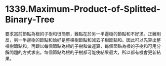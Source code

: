 # 1339.Maximum-Product-of-Splitted-Binary-Tree

要求當前節點為根的子樹和很簡單，難點在於另一半邊樹的節點和不好求。正難則反，另一半邊樹的節點和恰好是整棵樹節點和減去子樹節點和。因此可以先算出整棵樹節點和，再跟以每個節點為根的子樹和做運算，每個節點為根的子樹和可用分解問題的方式求出，每個節點為根的子樹都可能使結果最大，所以都有機會更新結果。
